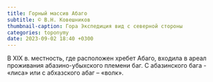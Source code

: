 ```yaml
---
title: Горный массив Абаго
subtitle: © В.Н. Ковешников
thumbnail-caption: Гора Экспедиция вид с северной стороны
categories: toponymy
date: 2023-09-02 18:40 +0300
---
```

В ХIХ в. местность, где расположен хребет Абаго, входила в ареал проживания абазино-убыхского племени баг. С абазинского бага - «лиса» или с абхазского абаг – «волк».